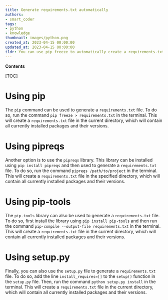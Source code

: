```yaml
---
title: Generate requirements.txt automatically
authors:
- smart_coder
tags:
- python
- knowledge
thumbnail: images/python.png
created_at: 2023-04-15 00:00:00
updated_at: 2023-04-15 00:00:00
tldr: You can use pip freeze to automatically create a requirements.txt file in Python.
---
```


**Contents**

[TOC]

# Using pip

The `pip` command can be used to generate a `requirements.txt` file. To do so, run the command `pip freeze > requirements.txt` in the terminal. This will create a `requirements.txt` file in the current directory, which will contain all currently installed packages and their versions. 

# Using pipreqs

Another option is to use the `pipreqs` library. This library can be installed using `pip install pipreqs` and then used to generate a `requirements.txt` file. To do so, run the command `pipreqs /path/to/project` in the terminal. This will create a `requirements.txt` file in the specified directory, which will contain all currently installed packages and their versions.

# Using pip-tools

The `pip-tools` library can also be used to generate a `requirements.txt` file. To do so, first install the library using `pip install pip-tools` and then run the command `pip-compile --output-file requirements.txt` in the terminal. This will create a `requirements.txt` file in the current directory, which will contain all currently installed packages and their versions.

# Using setup.py

Finally, you can also use the `setup.py` file to generate a `requirements.txt` file. To do so, add the line `install_requires=[]` to the `setup()` function in the `setup.py` file. Then, run the command `python setup.py install` in the terminal. This will create a `requirements.txt` file in the current directory, which will contain all currently installed packages and their versions.
